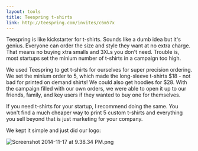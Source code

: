 ```yaml
---
layout: tools
title: Teespring t-shirts
link: http://teespring.com/invites/c6m57x
---
```


Teespring is like kickstarter for t-shirts.  Sounds like a dumb idea but it's genius. Everyone can order the size and style they want at no extra charge.  That means no buying xtra smalls and 3XLs you don't need. Trouble is, most startups set the minium number of t-shirts in a campaign too high.

We used Teespring to get t-shirts for ourselves for super precision ordering.  We set the minium order to 5, which made the long-sleeve t-shirts $18 - not bad for printed on demand shirts!  We could also get hoodies for $28.  With the campaign filled with our own orders, we were able to open it up to our friends, family, and key users if they wanted to buy one for themselves.

If you need t-shirts for your startup, I recommend doing the same.  You won't find a much cheaper way to print 5 custom t-shirts and everything you sell beyond that is just marketing for your company.

We kept it simple and just did our logo:

![Screenshot 2014-11-17 at 9.38.34 PM.png](https://trinket.io/api/files/546adba6a0de1013174611c3/Screenshot-2014-11-17-at-9-38-34-PM.png "Screenshot 2014-11-17 at 9.38.34 PM.png")

